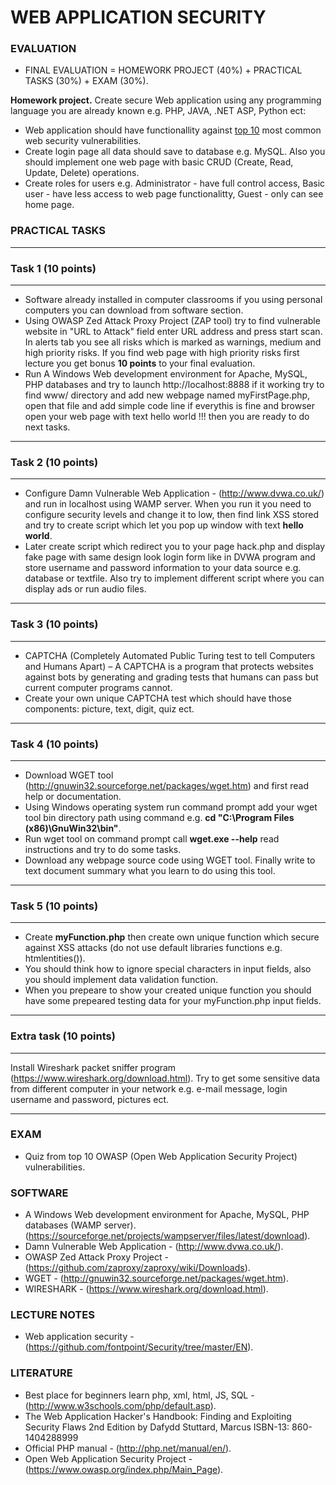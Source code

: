 # WEB APPLICATION SECURITY

### EVALUATION

- FINAL EVALUATION = HOMEWORK PROJECT (40%) + PRACTICAL TASKS (30%) + EXAM (30%). 

**Homework project.** Create secure Web application using any programming language you are already known e.g. PHP, JAVA, .NET ASP, Python ect:
- Web application should have functionallity against <a href="https://www.toptal.com/security/10-most-common-web-security-vulnerabilities">top 10</a>  most common web security vulnerabilities.
- Create login page all data should save to database e.g. MySQL. Also you should implement one web page with basic CRUD (Create, Read, Update, Delete) operations.   
- Create roles for users e.g. Administrator - have full control access, Basic user - have less access to web page functionalitty, Guest - only can see home page.    

### PRACTICAL TASKS
___
### Task 1 (10 points)
___
- Software already installed in computer classrooms if you using personal computers you can download from software section. 
- Using OWASP Zed Attack Proxy Project (ZAP tool) try to find vulnerable website in "URL to Attack" field enter URL address and press start scan. In alerts tab you see all risks which is marked as warnings, medium and high priority risks. If you find web page with high priority risks first lecture you get bonus **10 points** to your final evaluation. 
- Run A Windows Web development environment for Apache, MySQL, PHP databases and try to launch http://localhost:8888 if it working try to find www/ directory and add new webpage named myFirstPage.php, open that file and add simple code line <?php echo 'hello world!!!' ?> if everythis is fine and browser open your web page with text hello world !!! then you are ready to do next tasks.   

___
### Task 2 (10 points)
___
- Configure Damn Vulnerable Web Application - (http://www.dvwa.co.uk/) and run in localhost using WAMP server. When you run it you need to configure security levels and change it to low, then find link XSS stored and try to create script which let you pop up window with text **hello world**.
- Later create script which redirect you to your page hack.php and display fake page with same design look login form like in DVWA program and store username and password information to your data source e.g. database or textfile. Also try to implement different script where you can display ads or run audio files. 

___
### Task 3 (10 points)
___
- CAPTCHA (Completely Automated Public Turing
test to tell Computers and Humans Apart) – A CAPTCHA is a program that protects websites against bots by generating and grading tests that humans can pass but current computer programs cannot.
- Create your own unique CAPTCHA test which should have those components: picture, text, digit, quiz ect.   

___
### Task 4 (10 points)
___

- Download WGET tool (http://gnuwin32.sourceforge.net/packages/wget.htm) and first read help or documentation.
- Using Windows operating system run command prompt add your wget tool bin directory path using command e.g. **cd "C:\Program Files (x86)\GnuWin32\bin"**.  
- Run wget tool on command prompt call **wget.exe --help** read instructions and try to do some tasks. 
- Download any webpage source code using WGET tool. Finally write to text document summary what you learn to do using this tool.  

___
### Task 5 (10 points)
___

- Create **myFunction.php** then create own unique function which secure against XSS attacks (do not use default libraries functions e.g. htmlentities()). 
- You should think how to ignore special characters in input fields, also you should implement data validation function.
- When you prepeare to show your created unique function you should have some prepeared testing data for your myFunction.php input fields.

___
### Extra task (10 points)
___
Install Wireshark packet sniffer program (https://www.wireshark.org/download.html). Try to get some sensitive data from different computer in your network e.g. e-mail message, login username and password, pictures ect. 
___

### EXAM
- Quiz from top 10 OWASP (Open Web Application Security Project) vulnerabilities.

### SOFTWARE
- A Windows Web development environment for Apache, MySQL, PHP databases (WAMP server). (https://sourceforge.net/projects/wampserver/files/latest/download).
- Damn Vulnerable Web Application - (http://www.dvwa.co.uk/).
- OWASP Zed Attack Proxy Project - (https://github.com/zaproxy/zaproxy/wiki/Downloads).
- WGET - (http://gnuwin32.sourceforge.net/packages/wget.htm).
- WIRESHARK - (https://www.wireshark.org/download.html).

### LECTURE NOTES
- Web application security - (https://github.com/fontpoint/Security/tree/master/EN).

### LITERATURE

- Best place for beginners learn php, xml, html, JS, SQL - (http://www.w3schools.com/php/default.asp).  
- The Web Application Hacker's Handbook: Finding and Exploiting Security Flaws 2nd Edition by Dafydd Stuttard, Marcus ISBN-13: 860-1404288999
- Official PHP manual - (http://php.net/manual/en/).
- Open Web Application Security Project - (https://www.owasp.org/index.php/Main_Page).
